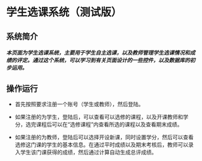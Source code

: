 # 学生选课系统（测试版）

## 系统简介

##### 本页面为学生选课系统，主要用于学生自主选课，以及教师管理学生选课情况和成绩的评定。通过这个系统，可以学习到有关页面设计的一些控件，以及数据库的初步运用。

## 操作运行

- 首先按照要求注册一个账号（学生或教师），然后登陆。

- 如果注册的为学生，登陆后，可以查看可以选修的课程，以及开课教师和学分，选完课程后可以在“选修课程”内查看所选的课程以及查看期末成绩。

- 如果注册的为教师，登陆后可以选择开设新课，同时设置学分，然后可以查看选修这门课的学生的基本信息。在通过平时成绩以及期末考核后，教师可以录入学生该门课获得的成绩，然后通过计算自动生成总评成绩。
